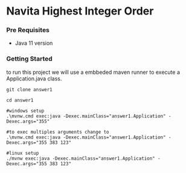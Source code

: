 # Navita Highest Integer Order

### Pre Requisites

 - Java 11 version

### Getting Started

to run this project we will use a embbeded maven runner to execute a Application.java class.

```
git clone answer1

cd answer1

#windows setup
.\mvnw.cmd exec:java -Dexec.mainClass="answer1.Application" -Dexec.args="355"

#to exec multiples arguments change to
.\mvnw.cmd exec:java -Dexec.mainClass="answer1.Application" -Dexec.args="355 383 123"

#linux setup
./mvnw exec:java -Dexec.mainClass="answer1.Application" -Dexec.args="355 383 123"
```


